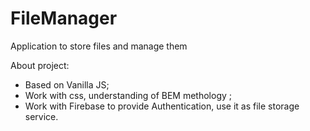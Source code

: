 # FileManager

Application to store files and manage them

About project:
- Based on Vanilla JS;
- Work with css, understanding of BEM methology ;
- Work with Firebase to provide Authentication, use it as file storage service.
